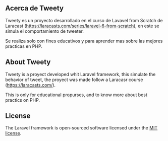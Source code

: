 
## Acerca de Tweety

Tweety es un proyecto desarrollado en el curso de Lavavel from Scratch de Laracast (https://laracasts.com/series/laravel-6-from-scratch), en este se simula el comportamiento de tweeter.

Se realiza solo con fines educativos y para aprender mas sobre las mejores practicas en PHP.

## About Tweety

Tweety is a proyect developed whit Laravel framework, this simulate the behavior of tweet, the proyect was made follow a Laracasr course (https://laracasts.com/).

This is only for educational propurses, and to know more about best practics on PHP.


## License

The Laravel framework is open-sourced software licensed under the [MIT license](https://opensource.org/licenses/MIT).
